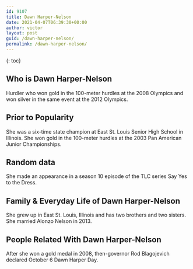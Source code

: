```yaml
---
id: 9107
title: Dawn Harper-Nelson
date: 2021-04-07T06:39:30+00:00
author: victor
layout: post
guid: /dawn-harper-nelson/
permalink: /dawn-harper-nelson/
---
```



{: toc}


## Who is Dawn Harper-Nelson



Hurdler who won gold in the 100-meter hurdles at the 2008 Olympics and won silver in the same event at the 2012 Olympics.

                
                
                
## Prior to Popularity



She was a six-time state champion at East St. Louis Senior High School in Illinois. She won gold in the 100-meter hurdles at the 2003 Pan American Junior Championships.

                
                
                
## Random data



She made an appearance in a season 10 episode of the TLC series Say Yes to the Dress.

                
                
                
## Family & Everyday Life of Dawn Harper-Nelson



She grew up in East St. Louis, Illinois and has two brothers and two sisters. She married Alonzo Nelson in 2013.

                
                
                
## People Related With Dawn Harper-Nelson



After she won a gold medal in 2008, then-governor Rod Blagojevich declared October 6 Dawn Harper Day.

                
              
            
          
          
          